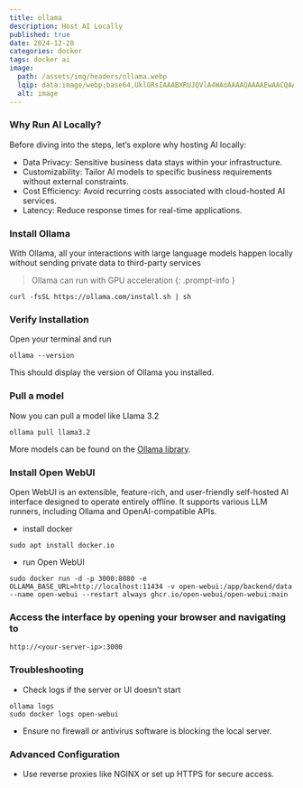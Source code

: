 ```yaml
---
title: ollama
description: Host AI Locally
published: true
date: 2024-12-28
categories: docker
tags: docker ai 
image:
  path: /assets/img/headers/ollama.webp
  lqip: data:image/webp;base64,UklGRsIAAABXRUJQVlA4WAoAAAAQAAAAEwAACQAAQUxQSHUAAAABcBwAgNmc4tq29bL7tG17/w2iESJiAoAkghABxdl0OqsIr4/HNZYFEYj8v99/CDG0VH5QGo3m0+mgPKphMdL/3zrzXHPQ7mxGvBg/2N4Gu1xt3xhN5m5aRD/brc+veHT+XM9XcSICzWGbz6HTGP1OjxkBtQEAVlA4ICYAAACwAgCdASoUAAoAPpE6l0eloyIhMAgAsBIJaQAAeyAA/vjPeMAAAA==
  alt: image
---
```

### Why Run AI Locally?
Before diving into the steps, let’s explore why hosting AI locally:
- Data Privacy: Sensitive business data stays within your infrastructure.
- Customizability: Tailor AI models to specific business requirements without external constraints.
- Cost Efficiency: Avoid recurring costs associated with cloud-hosted AI services.
- Latency: Reduce response times for real-time applications.

### Install Ollama
With Ollama, all your interactions with large language models happen locally without sending private data to third-party services

> Ollama can run with GPU acceleration
{: .prompt-info }

```shell
curl -fsSL https://ollama.com/install.sh | sh
```
### Verify Installation

Open your terminal and run
```shell
ollama --version
```
This should display the version of Ollama you installed.
### Pull a model
Now you can pull a model like Llama 3.2
```shell
ollama pull llama3.2
```
More models can be found on the [Ollama library](https://ollama.com/library).
### Install Open WebUI
Open WebUI is an extensible, feature-rich, and user-friendly self-hosted AI interface designed to operate entirely offline. It supports various LLM runners, including Ollama and OpenAI-compatible APIs.
 - install docker
 ```shell
 sudo apt install docker.io
 ```
 - run Open WebUI
```shell
sudo docker run -d -p 3000:8080 -e OLLAMA_BASE_URL=http://localhost:11434 -v open-webui:/app/backend/data --name open-webui --restart always ghcr.io/open-webui/open-webui:main
```

### Access the interface by opening your browser and navigating to
```text
http://<your-server-ip>:3000
```

### Troubleshooting

- Check logs if the server or UI doesn’t start

```shell
ollama logs
sudo docker logs open-webui
```
- Ensure no firewall or antivirus software is blocking the local server.

### Advanced Configuration
- Use reverse proxies like NGINX or set up HTTPS for secure access.
